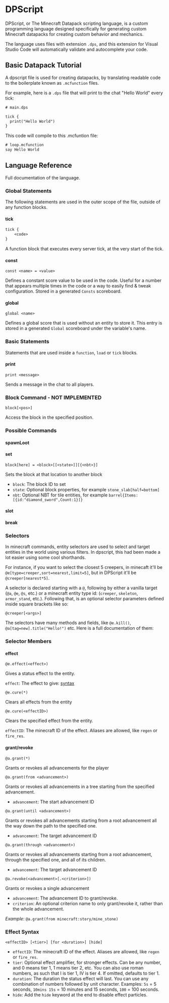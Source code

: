 
# DPScript

DPScript, or The Minecraft Datapack scripting language, is a custom programming language designed specifically for generating custom Minecraft datapacks for creating custom behavior and mechanics.

The language uses files with extension `.dps`, and this extension for Visual Studio Code will automatically validate and autocomplete your code.

## Basic Datapack Tutorial

A dpscript file is used for creating datapacks, by translating readable code to the boilerplate known as `.mcfunction` files.

For example, here is a `.dps` file that will print to the chat "Hello World" every tick:

```txt
# main.dps

tick {
  print("Hello World")
}
```

This code will compile to this .mcfuntion file:

```txt
# loop.mcfunction
say Hello World
```

## Language Reference

Full documentation of the language.

### Global Statements

The following statements are used in the outer scope of the file, outside of any function blocks.

#### tick

```txt
tick {
    <code>
}
```

A function block that executes every server tick, at the very start of the tick.

#### const

`const <name> = <value>`

Defines a constant score value to be used in the code. Useful for a number that appears multiple times in the code or a way to easily find & tweak configuration.
Stored in a generated `Consts` scoreboard.

#### global

`global <name>`

Defines a global score that is used without an entity to store it. This entry is stored in a generated `Global` scoreboard under the variable's name.

### Basic Statements

Statements that are used inside a `function`, `load` or `tick` blocks.

#### print

`print <message>`

Sends a message in the chat to all players.

### Block Command - NOT IMPLEMENTED

`block[<pos>]`

Access the block in the specified position.

### Possible Commands

#### spawnLoot

#### set

`block[here] = <block>[[<state>]][{<nbt>}]`

Sets the block at that location to another block

* `block`: The block ID to set
* `state`: Optional block properties, for example `stone_slab[half=bottom]`
* `nbt`: Optional NBT for tile entities, for example `barrel{Items:[{id:"diamond_sword",Count:1}]}`

#### slot

#### break

### Selectors

In minecraft commands, entity selectors are used to select and target entities in the world using various filters. In dpscript, this had been made a lot easier using some cool shorthands.

For instance, if you want to select the closest 5 creepers, in minecaft it'll be `@e[type=creeper,sort=nearest,limit=5]`, but in DPScript it'll be `@creeper[nearest*5]`.

A selector is declared starting with a `@`, following by either a vanilla target (`@a`, `@e`, `@s`, etc.) or a minecraft entity type id: (`creeper`, `skeleton`, `armor_stand`, etc.). Following that, is an optional selector parameters defined inside square brackets like so:

`@creeper[<args>]`

The selectors have many methods and fields, like `@e.kill()`, `@a[tag=new].title("Hello!")` etc. Here is a full documentation of them:

### Selector Members

#### effect

`@e.effect(<effect>)`

Gives a status effect to the entity.

`effect`: The effect to give: [syntax](#effect-syntax)

`@e.cure(*)`

Clears all effects from the entity

`@e.cure(<effectID>)`

Clears the specified effect from the entity.

`effectID`: The minecraft ID of the effect. Aliases are allowed, like `regen` or `fire_res`.

#### grant/revoke

`@a.grant(*)`

Grants or revokes all advancements for the player

`@a.grant(from <advancement>)`

Grants or revokes all advancements in a tree starting from the specified advancement.

* `advancement`: The start advancement ID

`@a.grant(until <advancement>)`

Grants or revokes all advancements starting from a root advancement all the way down the path to the specified one.

* `advancement`: The target advancement ID

`@a.grant(through <advancement>)`

Grants or revokes all advancements starting from a root advancement, through the specified one, and all of its children.

* `advancement`: The target advancement ID

`@a.revoke(<advancement>[.<criterion>])`

Grants or revokes a single advancement

* `advancement`: The advancement ID to grant/revoke.
* `criterion`: An optional criterion name to only grant/revoke it, rather than the whole advancement.

*Example*: `@a.grant(from minecraft:story/mine_stone)`

### Effect Syntax

`<effectID> [<tier>] [for <duration>] [hide]`

* `effectID`: The minecraft ID of the effect. Aliases are allowed, like `regen` or `fire_res`.
* `tier`: Optional effect amplifier, for stronger effects. Can be any number, and 0 means tier 1, 1 means tier 2, etc. You can also use roman numbers, as such that I is tier 1, IV is tier 4. If omitted, defaults to tier 1.
* `duration`: The duration the status effect will last. You can use any combination of numbers followed by unit character. Examples: `5s` = 5 seconds, `10mins 15s` = 10 minutes and 15 seconds, `100` = 100 seconds.
* `hide`: Add the `hide` keyword at the end to disable effect particles.
